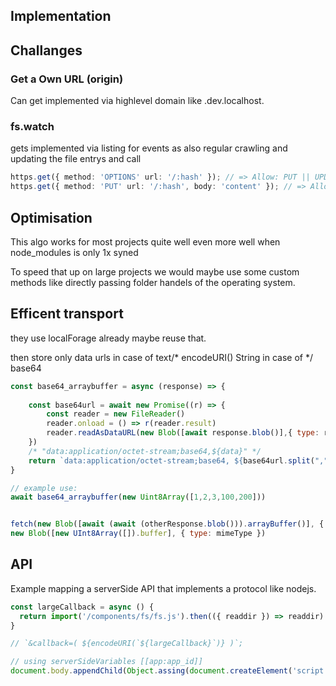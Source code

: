 ## Implementation

## Challanges

### Get a Own URL (origin)
Can get implemented via highlevel domain like .dev.localhost.

### fs.watch 
gets implemented via listing for events as also regular crawling and updating the file entrys and call 

```ts
https.get({ method: 'OPTIONS' url: '/:hash' }); // => Allow: PUT || UPDATE PUT If Empty Update if exists.
https.get({ method: 'PUT' url: '/:hash', body: 'content' }); // => Allow: PUT got replyed by OPTION
```

## Optimisation
This algo works for most projects quite well even more well when node_modules is only 1x syned

To speed that up on large projects we would maybe use some custom methods like directly passing folder handels of the operating system.

## Efficent transport
they use localForage already maybe reuse that.

then store only data urls in case of text/* encodeURI() String in case of */ base64
```js
const base64_arraybuffer = async (response) => {
   
    const base64url = await new Promise((r) => {
        const reader = new FileReader()
        reader.onload = () => r(reader.result)
        reader.readAsDataURL(new Blob([await response.blob()],{ type: response.type }))
    })
    /* "data:application/octet-stream;base64,${data}" */
    return `data:application/octet-stream;base64, ${base64url.split(",", 2)[1]}`
}

// example use:
await base64_arraybuffer(new Uint8Array([1,2,3,100,200]))


fetch(new Blob([await (await (otherResponse.blob())).arrayBuffer()], { type: mimeType })).then(response=>response.text());
new Blob([new UInt8Array([]).buffer], { type: mimeType })
```


## API
Example mapping a serverSide API that implements a protocol like nodejs.

```ts
const largeCallback = async () {
  return import('/components/fs/fs.js').then(({ readdir }) => readdir).then
}

// `&callback=( ${encodeURI(`${largeCallback}`)} )`;

// using serverSideVariables [[app:app_id]]
document.body.appendChild(Object.assing(document.createElement('script'),{ src: "/api/fs.readdir.json?pathname="node_modules"&callback=import('/components/fs/fs.js').then(({ readdir }) => readdir).then" }))
```
